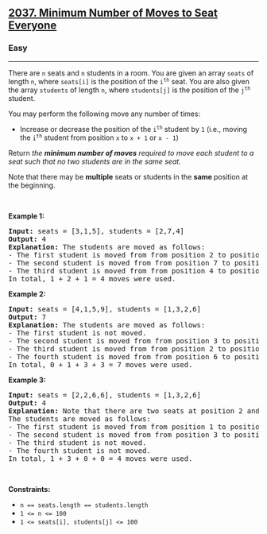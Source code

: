 <h2><a href="https://leetcode.com/problems/minimum-number-of-moves-to-seat-everyone/">2037. Minimum Number of Moves to Seat Everyone</a></h2><h3>Easy</h3><hr><div style="user-select: auto;"><p style="user-select: auto;">There are <code style="user-select: auto;">n</code> seats and <code style="user-select: auto;">n</code> students in a room. You are given an array <code style="user-select: auto;">seats</code> of length <code style="user-select: auto;">n</code>, where <code style="user-select: auto;">seats[i]</code> is the position of the <code style="user-select: auto;">i<sup style="user-select: auto;">th</sup></code> seat. You are also given the array <code style="user-select: auto;">students</code> of length <code style="user-select: auto;">n</code>, where <code style="user-select: auto;">students[j]</code> is the position of the <code style="user-select: auto;">j<sup style="user-select: auto;">th</sup></code> student.</p>

<p style="user-select: auto;">You may perform the following move any number of times:</p>

<ul style="user-select: auto;">
	<li style="user-select: auto;">Increase or decrease the position of the <code style="user-select: auto;">i<sup style="user-select: auto;">th</sup></code> student by <code style="user-select: auto;">1</code> (i.e., moving the <code style="user-select: auto;">i<sup style="user-select: auto;">th</sup></code> student from position&nbsp;<code style="user-select: auto;">x</code>&nbsp;to <code style="user-select: auto;">x + 1</code> or <code style="user-select: auto;">x - 1</code>)</li>
</ul>

<p style="user-select: auto;">Return <em style="user-select: auto;">the <strong style="user-select: auto;">minimum number of moves</strong> required to move each student to a seat</em><em style="user-select: auto;"> such that no two students are in the same seat.</em></p>

<p style="user-select: auto;">Note that there may be <strong style="user-select: auto;">multiple</strong> seats or students in the <strong style="user-select: auto;">same </strong>position at the beginning.</p>

<p style="user-select: auto;">&nbsp;</p>
<p style="user-select: auto;"><strong style="user-select: auto;">Example 1:</strong></p>

<pre style="user-select: auto;"><strong style="user-select: auto;">Input:</strong> seats = [3,1,5], students = [2,7,4]
<strong style="user-select: auto;">Output:</strong> 4
<strong style="user-select: auto;">Explanation:</strong> The students are moved as follows:
- The first student is moved from from position 2 to position 1 using 1 move.
- The second student is moved from from position 7 to position 5 using 2 moves.
- The third student is moved from from position 4 to position 3 using 1 move.
In total, 1 + 2 + 1 = 4 moves were used.
</pre>

<p style="user-select: auto;"><strong style="user-select: auto;">Example 2:</strong></p>

<pre style="user-select: auto;"><strong style="user-select: auto;">Input:</strong> seats = [4,1,5,9], students = [1,3,2,6]
<strong style="user-select: auto;">Output:</strong> 7
<strong style="user-select: auto;">Explanation:</strong> The students are moved as follows:
- The first student is not moved.
- The second student is moved from from position 3 to position 4 using 1 move.
- The third student is moved from from position 2 to position 5 using 3 moves.
- The fourth student is moved from from position 6 to position 9 using 3 moves.
In total, 0 + 1 + 3 + 3 = 7 moves were used.
</pre>

<p style="user-select: auto;"><strong style="user-select: auto;">Example 3:</strong></p>

<pre style="user-select: auto;"><strong style="user-select: auto;">Input:</strong> seats = [2,2,6,6], students = [1,3,2,6]
<strong style="user-select: auto;">Output:</strong> 4
<strong style="user-select: auto;">Explanation:</strong> Note that there are two seats at position 2 and two seats at position 6.
The students are moved as follows:
- The first student is moved from from position 1 to position 2 using 1 move.
- The second student is moved from from position 3 to position 6 using 3 moves.
- The third student is not moved.
- The fourth student is not moved.
In total, 1 + 3 + 0 + 0 = 4 moves were used.
</pre>

<p style="user-select: auto;">&nbsp;</p>
<p style="user-select: auto;"><strong style="user-select: auto;">Constraints:</strong></p>

<ul style="user-select: auto;">
	<li style="user-select: auto;"><code style="user-select: auto;">n == seats.length == students.length</code></li>
	<li style="user-select: auto;"><code style="user-select: auto;">1 &lt;= n &lt;= 100</code></li>
	<li style="user-select: auto;"><code style="user-select: auto;">1 &lt;= seats[i], students[j] &lt;= 100</code></li>
</ul>
</div>